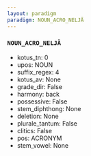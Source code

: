 ```yaml
---
layout: paradigm
paradigm: NOUN_ACRO_NELJÄ
---
```

### ` NOUN_ACRO_NELJÄ `


* kotus_tn: 0
* upos: NOUN
* suffix_regex: 4
* kotus_av: None
* grade_dir: False
* harmony: back
* possessive: False
* stem_diphthong: None
* deletion: None
* plurale_tantum: False
* clitics: False
* pos: ACRONYM
* stem_vowel: None

